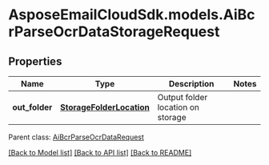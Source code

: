 # AsposeEmailCloudSdk.models.AiBcrParseOcrDataStorageRequest
## Properties
Name | Type | Description | Notes
------------ | ------------- | ------------- | -------------
**out_folder** | [**StorageFolderLocation**](StorageFolderLocation.md) | Output folder location on storage              | 

 Parent class: [AiBcrParseOcrDataRequest](AiBcrParseOcrDataRequest.md)

[[Back to Model list]](README.md#documentation-for-models) [[Back to API list]](README.md#documentation-for-api-endpoints) [[Back to README]](README.md)



